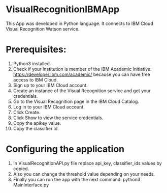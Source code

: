 # VisualRecognitionIBMApp

This App was developed in Python language. It connects to IBM Cloud Visual Recognition Watson service.

# Prerequisites:
1. Python3 installed.
2. Check if your Institution is member of the IBM Academic Initiative: https://developer.ibm.com/academic/ because you can have free access to IBM Cloud.
3. Sign up to your IBM Cloud account.
4. Create an instance of the Visual Recognition service and get your credentials.
5. Go to the Visual Recognition page in the IBM Cloud Catalog.
7. Log in to your IBM Cloud account.
8. Click Create.
9. Click Show to view the service credentials.
10. Copy the apikey value.
11. Copy the classifier id.


# Configuring the application
1. In VisualRecognitionAPI.py file replace api_key, classifier_ids values by copied.
2. Also you can change the threshold value depending on your needs.
3. Finally you can run the app with the next command: python3 MainInterface.py
